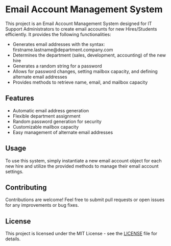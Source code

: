 <!DOCTYPE html>
<html lang="en">
<head>
  <meta charset="UTF-8">
  <meta name="viewport" content="width=device-width, initial-scale=1.0">
  
</head>
<body>
  <h1>Email Account Management System</h1>
  <p>This project is an Email Account Management System designed for IT Support Administrators to create email accounts for new Hires/Students efficiently. It provides the following functionalities:</p>
  <ul>
    <li>Generates email addresses with the syntax: firstname.lastname@department.company.com</li>
    <li>Determines the department (sales, development, accounting) of the new hire</li>
    <li>Generates a random string for a password</li>
    <li>Allows for password changes, setting mailbox capacity, and defining alternate email addresses</li>
    <li>Provides methods to retrieve name, email, and mailbox capacity</li>
  </ul>
  <h2>Features</h2>
  <ul>
    <li>Automatic email address generation</li>
    <li>Flexible department assignment</li>
    <li>Random password generation for security</li>
    <li>Customizable mailbox capacity</li>
    <li>Easy management of alternate email addresses</li>
  </ul>
  <h2>Usage</h2>
  <p>To use this system, simply instantiate a new email account object for each new hire and utilize the provided methods to manage their email account settings.</p>
  <h2>Contributing</h2>
  <p>Contributions are welcome! Feel free to submit pull requests or open issues for any improvements or bug fixes.</p>
  <h2>License</h2>
  <p>This project is licensed under the MIT License - see the <a href="LICENSE">LICENSE</a> file for details.</p>
</body>
</html>

